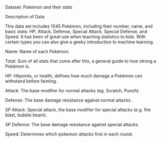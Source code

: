 Dataset: Pokémon and their stats

Description of Data

This data set includes 1045 Pokémon, including their number, name, and basic stats: HP, Attack, Defense, Special Attack, Special Defense, and Speed. It has been of great use when teaching statistics to kids. With certain types you can also give a geeky introduction to machine learning.


   Name: Name of each Pokémon.  
   
   
   Total: Sum of all stats that come after this, a general guide to how strong a Pokémon is.
   
   
  HP: Hitpoints, or health, defines how much damage a Pokémon can withstand before fainting.
  
  
  Attack: The base modifier for normal attacks (eg. Scratch, Punch).
  
  
  Defense: The base damage resistance against normal attacks.
  
  
  SP Attack: Special attack, the base modifier for special attacks (e.g. fire blast, bubble beam).
  
  
  SP Defence: The base damage resistance against special attacks.
  
  
  Speed: Determines which pokemon attacks first in each round.
  
  
